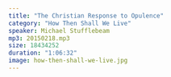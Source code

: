 ```yaml
---
title: "The Christian Response to Opulence"
category: "How Then Shall We Live"
speaker: Michael Stufflebeam
mp3: 20150218.mp3
size: 18434252
duration: "1:06:32"
image: how-then-shall-we-live.jpg
---
```

